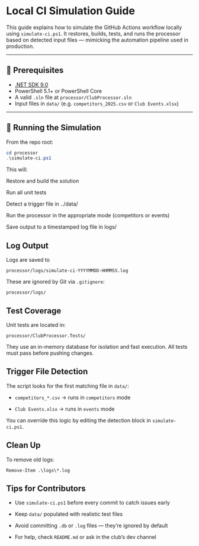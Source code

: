 # Local CI Simulation Guide

This guide explains how to simulate the GitHub Actions workflow locally using `simulate-ci.ps1`. It restores, builds, tests, and runs the processor based on detected input files — mimicking the automation pipeline used in production.

---

## 🧰 Prerequisites

- [.NET SDK 9.0](https://dotnet.microsoft.com/en-us/download)
- PowerShell 5.1+ or PowerShell Core
- A valid `.sln` file at `processor/ClubProcessor.sln`
- Input files in `data/` (e.g. `competitors_2025.csv` or `Club Events.xlsx`)

---

## 🚀 Running the Simulation

From the repo root:

```powershell
cd processor
.\simulate-ci.ps1

```

This will:

Restore and build the solution

Run all unit tests

Detect a trigger file in ../data/

Run the processor in the appropriate mode (competitors or events)

Save output to a timestamped log file in logs/

## Log Output

Logs are saved to 

```
processor/logs/simulate-ci-YYYYMMDD-HHMMSS.log
```

These are ignored by Git via `.gitignore`:

```
processor/logs/
```

## Test Coverage

Unit tests are located in:

```
processor/ClubProcessor.Tests/
```

They use an in-memory database for isolation and fast execution. All tests must pass before pushing changes.

## Trigger File Detection

The script looks for the first matching file in `data/`:

- `competitors_*.csv` → runs in `competitors` mode

- `Club Events.xlsx` → runs in `events` mode

You can override this logic by editing the detection block in `simulate-ci.ps1`.

## Clean Up

To remove old logs:

```
Remove-Item .\logs\*.log
```

## Tips for Contributors

- Use `simulate-ci.ps1` before every commit to catch issues early

- Keep `data/` populated with realistic test files

- Avoid committing `.db` or `.log` files — they’re ignored by default

- For help, check `README.md` or ask in the club’s dev channel
